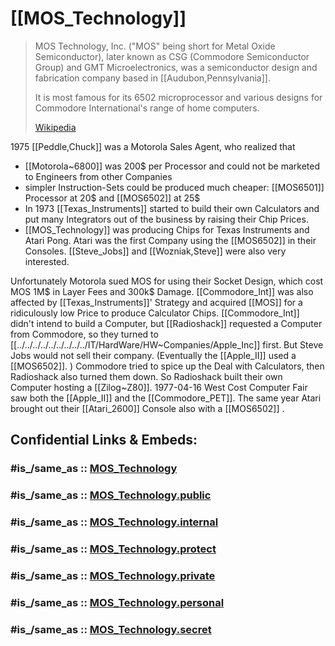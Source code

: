 # [[MOS_Technology]] 

> MOS Technology, Inc. ("MOS" being short for Metal Oxide Semiconductor), 
> later known as CSG (Commodore Semiconductor Group) and GMT Microelectronics, 
> was a semiconductor design and fabrication company based in [[Audubon,Pennsylvania]]. 
> 
> It is most famous for its 6502 microprocessor 
> and various designs for Commodore International's range of home computers.
>
> [Wikipedia](https://en.wikipedia.org/wiki/MOS%20Technology)



1975 [[Peddle,Chuck]] was a Motorola Sales Agent, who realized that 
- [[Motorola~6800]] was 200$ per Processor 
  and could not be marketed to Engineers from other Companies 
- simpler Instruction-Sets could be produced much cheaper: 
  [[MOS6501]] Processor at 20$ and [[MOS6502]] at 25$ 
- In 1973 [[Texas_Instruments]] started to build their own Calculators 
  and put many Integrators out of the business by raising their Chip Prices. 
- [[MOS_Technology]] was producing Chips for Texas Instruments and Atari Pong. 
Atari was the first Company using the [[MOS6502]] in their Consoles. 
[[Steve_Jobs]] and [[Wozniak,Steve]] were also very interested. 

Unfortunately Motorola sued MOS for using their Socket Design, 
which cost MOS 1M$ in Layer Fees and 300k$ Damage. 
[[Commodore_Int]] was also affected by [[Texas_Instruments]]' Strategy 
and acquired [[MOS]] for a ridiculously low Price to produce Calculator Chips. 
[[Commodore_Int]] didn't intend to build a Computer, 
but [[Radioshack]] requested a Computer from Commodore, so they turned to [[../../../../../../../../../IT/HardWare/HW~Companies/Apple_Inc]] first. 
But Steve Jobs would not sell their company. (Eventually the [[Apple_II]] used a [[MOS6502]]. ) 
Commodore tried to spice up the Deal with Calculators, then Radioshack also turned them down. 
So Radioshack built their own Computer hosting a [[Zilog~Z80]]. 
1977-04-16 West Cost Computer Fair saw both the [[Apple_II]] and the [[Commodore_PET]]. 
The same year Atari brought out their [[Atari_2600]] Console also with a [[MOS6502]] . 


## Confidential Links & Embeds: 

### #is_/same_as :: [MOS_Technology](MOS_Technology.md) 

### #is_/same_as :: [MOS_Technology.public](/_public/Society/Economics/Business/Business-Entity/IT~Company/Semiconductor-Industry/MOS_Technology.public.md) 

### #is_/same_as :: [MOS_Technology.internal](/_internal/Society/Economics/Business/Business-Entity/IT~Company/Semiconductor-Industry/MOS_Technology.internal.md) 

### #is_/same_as :: [MOS_Technology.protect](/_protect/Society/Economics/Business/Business-Entity/IT~Company/Semiconductor-Industry/MOS_Technology.protect.md) 

### #is_/same_as :: [MOS_Technology.private](/_private/Society/Economics/Business/Business-Entity/IT~Company/Semiconductor-Industry/MOS_Technology.private.md) 

### #is_/same_as :: [MOS_Technology.personal](/_personal/Society/Economics/Business/Business-Entity/IT~Company/Semiconductor-Industry/MOS_Technology.personal.md) 

### #is_/same_as :: [MOS_Technology.secret](/_secret/Society/Economics/Business/Business-Entity/IT~Company/Semiconductor-Industry/MOS_Technology.secret.md)

